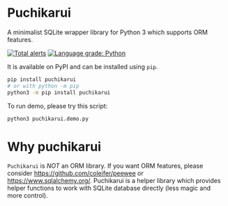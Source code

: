 Puchikarui
==========

A minimalist SQLite wrapper library for Python 3 which supports ORM features.

[![Total alerts](https://img.shields.io/lgtm/alerts/g/letuananh/puchikarui.svg?logo=lgtm&logoWidth=18)](https://lgtm.com/projects/g/letuananh/puchikarui/alerts/)
[![Language grade: Python](https://img.shields.io/lgtm/grade/python/g/letuananh/puchikarui.svg?logo=lgtm&logoWidth=18)](https://lgtm.com/projects/g/letuananh/puchikarui/context:python)

It is available on PyPI and can be installed using `pip`.

```bash
pip install puchikarui
# or with python -m pip
python3 -m pip install puchikarui
```

To run demo, please try this script:
```bash
python3 puchikarui.demo.py
```

# Why puchikarui
`Puchikarui` is *NOT* an ORM library.
If you want ORM features, please consider https://github.com/coleifer/peewee or https://www.sqlalchemy.org/.
Puchikarui is a helper library which provides helper functions to work with SQLite database directly (less magic and more control).
